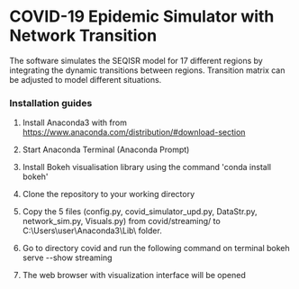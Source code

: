 # COVID-19 Epidemic Simulator with Network Transition

The software simulates the SEQISR model for 17 different regions by integrating the dynamic transitions between regions. 
Transition matrix can be adjusted to model different situations.


### Installation guides


1) Install Anaconda3 with from https://www.anaconda.com/distribution/#download-section

2) Start Anaconda Terminal (Anaconda Prompt)

3) Install Bokeh visualisation library using the command 'conda install bokeh'

4) Clone the repository to your working directory 

5) Copy the 5 files (config.py, covid_simulator_upd.py, DataStr.py, network_sim.py, Visuals.py) from covid/streaming/ to C:\Users\user\Anaconda3\Lib\ folder.

6) Go to directory covid and run the following command on terminal
bokeh serve --show streaming

7) The web browser with visualization interface will be opened
